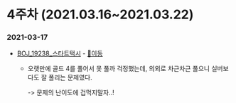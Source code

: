 # 4주차 (2021.03.16~2021.03.22)

### 2021-03-17

- [BOJ_19238_스타트택시](https://www.acmicpc.net/problem/19238) - [📄이동](https://github.com/LeeA0/AlgoAlgo/blob/main/Programmers/Simulation/19238_스타트택시/AY_19238_스타트택시.java)

  - 오랫만에 골드 4를 풀어서 못 풀까 걱정했는데, 의외로 차근차근 풀으니 실버보다도 잘 풀리는 문제였다.

    -> 문제의 난이도에 겁먹지말자..!